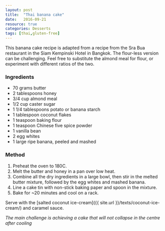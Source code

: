```yaml
---
layout: post
title:  "Thai banana cake"
date:   2016-09-21
resource: true
categories: Desserts
tags: [thai,gluten-free]
---
```


This banana cake recipe is adapted from a recipe from the Sra Bua restaurant in the Siam Kempinski Hotel in Bangkok. The flour-less version can be challenging. Feel free to substitute the almond meal for flour, or experiment with different ratios of the two.

### Ingredients
* 70 grams butter
* 2 tablespoons honey
* 3/4 cup almond meal
* 1/2 cup caster sugar
* 1 1/4 tablespoons potato or banana starch
* 1 tablespoon coconut flakes
* 1 teaspoon baking flour
* 1 teaspoon Chinese five spice powder
* 1 vanilla bean 
* 2 egg whites
* 1 large ripe banana, peeled and mashed

### Method
1. Preheat the oven to 180C.
2. Melt the butter and honey in a pan over low heat.
3. Combine all the dry ingredients in a large bowl, then stir in the melted butter mixture, followed by the egg whites and mashed banana.
4. Line a cake tin with non-stick baking paper and spoon in the mixture.
5. Bake for ~20 minutes and cool on a rack.

Serve with the [salted coconut ice-cream]({{ site.url }}/texts/coconut-ice-cream/) and caramel sauce.

*The main challenge is achieving a cake that will not collapse in the centre after cooling*

